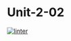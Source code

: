 # Unit-2-02
 [![linter](https://github.com/markcompsci/Unit-2-02/workflows/linter/badge.svg)](https://github.com/marketplace/actions/super-linter)         
